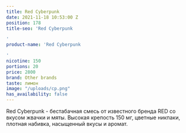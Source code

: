 ```yaml
---
title: Red Cyberpunk
date: 2021-11-18 10:53:00 Z
position: 178
title-seo: 'Red Cyberpunk

'
product-name: 'Red Cyberpunk

'
nicotine: 150
portions: 20
price: 2800
brand: Other brands
taste: лимон
image: "/uploads/cp.png"
has_availability: false
---
```


Red Cyberpunk - бестабачная смесь от известного бренда RED со вкусом  жвачки и мяты. Высокая крепость 150 мг, цветные никпаки, плотная набивка, насыщенный вкусы и аромат.